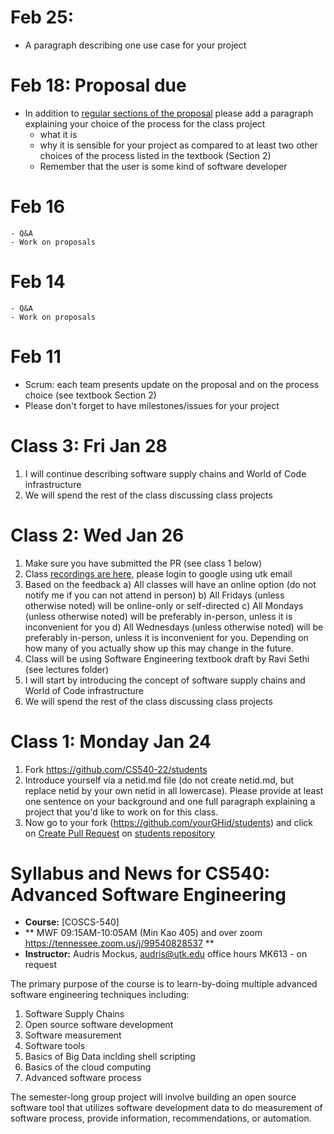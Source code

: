 # Feb 25:
  - A paragraph describing one use case for your project
  

# Feb 18: Proposal due
  - In addition to [regular sections of the proposal](https://github.com/CS540-22/lectures/blob/master/project_proposal.pdf) please add a paragraph explaining your choice of the process for the class project
    - what it is
    - why it is sensible for your project as compared to at least two other choices of the process listed in the textbook (Section 2)
    - Remember that the user is some kind of software developer

# Feb 16
    - Q&A
    - Work on proposals

# Feb 14
    - Q&A
    - Work on proposals

# Feb 11
  - Scrum: each team presents update on the proposal and on the process choice (see textbook Section 2)
  - Please don't forget to have milestones/issues for your project

# Class 3: Fri Jan 28
1. I will continue describing software supply chains and World of Code infrastructure
2. We will spend the rest of the class discussing class projects

# Class 2: Wed Jan 26
1. Make sure you have submitted the PR (see class 1 below)
2. Class [recordings are here](https://drive.google.com/drive/folders/1iTYjIME0nwAoozlwIzbyvt1Wg0Vvdhfs?usp=sharing), please login to google using utk email
3. Based on the feedback
     a) All classes will have an online option (do not notify me if you can not attend in person)
     b) All Fridays (unless otherwise noted) will be online-only or self-directed
     c) All Mondays (unless otherwise noted) will be preferably in-person, unless it is inconvenient for you
     d) All Wednesdays (unless otherwise noted) will be preferably in-person, unless it is inconvenient for you. Depending on how many of you actually show up this may change in the future.
4. Class will be using Software Engineering textbook draft by Ravi Sethi (see lectures folder)
5. I will start by introducing the concept of software supply chains and World of Code infrastructure
6. We will spend the rest of the class discussing class projects

# Class 1: Monday Jan 24

1. Fork  https://github.com/CS540-22/students
1. Introduce yourself via a netid.md file (do not create netid.md,
   but replace netid by your own netid in all lowercase). Please
   provide at least one sentence on your background and one full
   paragraph explaining a project that you'd like to work on for this class. 
1. Now go to your fork (https://github.com/yourGHid/students) and click on [Create Pull Request](https://help.github.com/articles/using-pull-requests/) on [students repository](https://github.com/CS540-22/students)
   

# Syllabus and News for CS540: Advanced Software Engineering

* **Course:** [COSCS-540]
* ** MWF 09:15AM-10:05AM  (Min Kao 405) and over zoom
  https://tennessee.zoom.us/j/99540828537  **
* **Instructor:** Audris Mockus, [audris@utk.edu](mailto:audris@utk.edu) office hours MK613 - on request

The primary purpose of the course is to learn-by-doing multiple advanced
software engineering techniques including:
1. Software Supply Chains
1. Open source software development
1. Software measurement
1. Software tools
1. Basics of Big Data inclding shell scripting
1. Basics of the cloud computing
1. Advanced software process

The semester-long group project will involve building an
open source software tool that utilizes software development data to
do measurement of software process, provide information, recommendations, or automation. 



